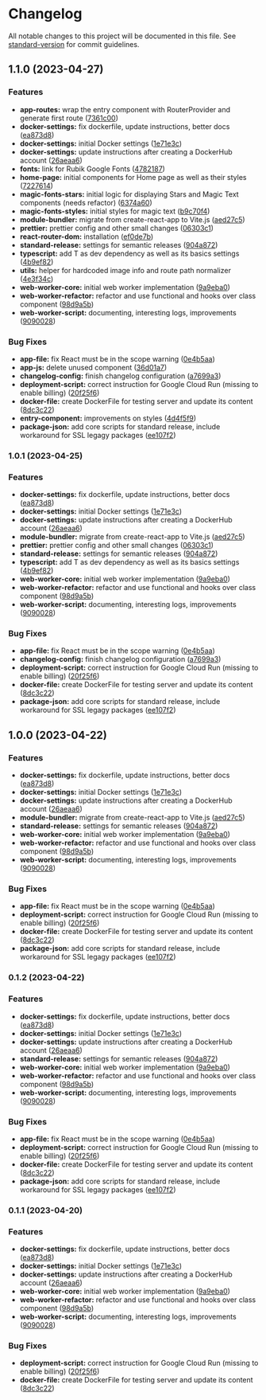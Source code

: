 # Changelog

All notable changes to this project will be documented in this file. See [standard-version](https://github.com/conventional-changelog/standard-version) for commit guidelines.

## 1.1.0 (2023-04-27)


### Features

* **app-routes:** wrap the entry component with RouterProvider and generate first route ([7361c00](https://github.com/vinicius77/web-worker/commit/7361c0075f10a3940ab73db5f24a963a111d90a3))
* **docker-settings:** fix dockerfile, update instructions, better docs ([ea873d8](https://github.com/vinicius77/web-worker/commit/ea873d82b5e1acc77b933ef25dd8972a38ccfb7f))
* **docker-settings:** initial Docker settings ([1e71e3c](https://github.com/vinicius77/web-worker/commit/1e71e3cf6fe62284f63ebf24cfdc2ec0f691be62))
* **docker-settings:** update instructions after creating a DockerHub account ([26aeaa6](https://github.com/vinicius77/web-worker/commit/26aeaa62d24117061023d5871a888cbd488de6a2))
* **fonts:** link for Rubik Google Fonts ([4782187](https://github.com/vinicius77/web-worker/commit/478218722968b8e4988e453b35df656b3c831ff8))
* **home-page:** initial components for Home page as well as their styles ([7227614](https://github.com/vinicius77/web-worker/commit/72276146a4bfcf7417feeffcacfab0e422ae37f3))
* **magic-fonts-stars:** initial logic for displaying Stars and Magic Text components (needs refactor) ([6374a60](https://github.com/vinicius77/web-worker/commit/6374a60b2d03e00ee83dd1d627acd207427312f2))
* **magic-fonts-styles:** initial styles for magic text ([b9c70f4](https://github.com/vinicius77/web-worker/commit/b9c70f4e581fd83a2e39414eb6b2bc0c105c4100))
* **module-bundler:** migrate from create-react-app to Vite.js ([aed27c5](https://github.com/vinicius77/web-worker/commit/aed27c5280d94142a5b2bea355dc3d07fd5dbebd))
* **prettier:** prettier config and other small changes ([06303c1](https://github.com/vinicius77/web-worker/commit/06303c18debafc9ff2400668c67fe0eebb4141ae))
* **react-router-dom:** installation ([ef0de7b](https://github.com/vinicius77/web-worker/commit/ef0de7b693058be6482a326af79b68290e4ab093))
* **standard-release:** settings for semantic releases ([904a872](https://github.com/vinicius77/web-worker/commit/904a8722c53ee91d68ce818d34ce7a12deea4b91))
* **typescript:** add T as dev dependency as well as its basics settings ([4b9ef82](https://github.com/vinicius77/web-worker/commit/4b9ef82a611be1e7c85dd605f272e7b6b68ff606))
* **utils:** helper for hardcoded image info and route path normalizer ([4e3f34c](https://github.com/vinicius77/web-worker/commit/4e3f34c6365acc5e4a67c2763cfe430b88daafaf))
* **web-worker-core:** initial web worker implementation ([9a9eba0](https://github.com/vinicius77/web-worker/commit/9a9eba0999a7d9e411aba6370f0250f584d4c06b))
* **web-worker-refactor:** refactor and use functional and hooks over class component ([98d9a5b](https://github.com/vinicius77/web-worker/commit/98d9a5bf177c9e15ae1abbcdd981d493a7671358))
* **web-worker-script:** documenting, interesting logs, improvements ([9090028](https://github.com/vinicius77/web-worker/commit/9090028f58aff1c414570d231f1a004f70c3a579))


### Bug Fixes

* **app-file:** fix React must be in the scope warning ([0e4b5aa](https://github.com/vinicius77/web-worker/commit/0e4b5aa6e94c4ce4b673258aba52c209462c2e76))
* **app-js:** delete unused component ([36d01a7](https://github.com/vinicius77/web-worker/commit/36d01a744874f9fd9c5d5297ee161599ccaa7dbe))
* **changelog-config:** finish changelog configuration ([a7699a3](https://github.com/vinicius77/web-worker/commit/a7699a33842bb8c95b409556f1ab818f875076a3))
* **deployment-script:** correct instruction for Google Cloud Run (missing to enable billing) ([20f25f6](https://github.com/vinicius77/web-worker/commit/20f25f6b56ff0716291ed3b24073f33db9d06bbd))
* **docker-file:** create DockerFile for testing server and update its content ([8dc3c22](https://github.com/vinicius77/web-worker/commit/8dc3c224f614f06a6e6617c8ebdc6ab01ffef5ef))
* **entry-component:** improvements on styles ([4d4f5f9](https://github.com/vinicius77/web-worker/commit/4d4f5f91cef336725caaffe601c8d93904936445))
* **package-json:** add core scripts for standard release, include workaround for SSL legagy packages ([ee107f2](https://github.com/vinicius77/web-worker/commit/ee107f24f58793711f076f81f5113814cfffaaad))

### 1.0.1 (2023-04-25)


### Features

* **docker-settings:** fix dockerfile, update instructions, better docs ([ea873d8](https://github.com/vinicius77/web-worker/commit/ea873d82b5e1acc77b933ef25dd8972a38ccfb7f))
* **docker-settings:** initial Docker settings ([1e71e3c](https://github.com/vinicius77/web-worker/commit/1e71e3cf6fe62284f63ebf24cfdc2ec0f691be62))
* **docker-settings:** update instructions after creating a DockerHub account ([26aeaa6](https://github.com/vinicius77/web-worker/commit/26aeaa62d24117061023d5871a888cbd488de6a2))
* **module-bundler:** migrate from create-react-app to Vite.js ([aed27c5](https://github.com/vinicius77/web-worker/commit/aed27c5280d94142a5b2bea355dc3d07fd5dbebd))
* **prettier:** prettier config and other small changes ([06303c1](https://github.com/vinicius77/web-worker/commit/06303c18debafc9ff2400668c67fe0eebb4141ae))
* **standard-release:** settings for semantic releases ([904a872](https://github.com/vinicius77/web-worker/commit/904a8722c53ee91d68ce818d34ce7a12deea4b91))
* **typescript:** add T as dev dependency as well as its basics settings ([4b9ef82](https://github.com/vinicius77/web-worker/commit/4b9ef82a611be1e7c85dd605f272e7b6b68ff606))
* **web-worker-core:** initial web worker implementation ([9a9eba0](https://github.com/vinicius77/web-worker/commit/9a9eba0999a7d9e411aba6370f0250f584d4c06b))
* **web-worker-refactor:** refactor and use functional and hooks over class component ([98d9a5b](https://github.com/vinicius77/web-worker/commit/98d9a5bf177c9e15ae1abbcdd981d493a7671358))
* **web-worker-script:** documenting, interesting logs, improvements ([9090028](https://github.com/vinicius77/web-worker/commit/9090028f58aff1c414570d231f1a004f70c3a579))


### Bug Fixes

* **app-file:** fix React must be in the scope warning ([0e4b5aa](https://github.com/vinicius77/web-worker/commit/0e4b5aa6e94c4ce4b673258aba52c209462c2e76))
* **changelog-config:** finish changelog configuration ([a7699a3](https://github.com/vinicius77/web-worker/commit/a7699a33842bb8c95b409556f1ab818f875076a3))
* **deployment-script:** correct instruction for Google Cloud Run (missing to enable billing) ([20f25f6](https://github.com/vinicius77/web-worker/commit/20f25f6b56ff0716291ed3b24073f33db9d06bbd))
* **docker-file:** create DockerFile for testing server and update its content ([8dc3c22](https://github.com/vinicius77/web-worker/commit/8dc3c224f614f06a6e6617c8ebdc6ab01ffef5ef))
* **package-json:** add core scripts for standard release, include workaround for SSL legagy packages ([ee107f2](https://github.com/vinicius77/web-worker/commit/ee107f24f58793711f076f81f5113814cfffaaad))

## 1.0.0 (2023-04-22)


### Features

* **docker-settings:** fix dockerfile, update instructions, better docs ([ea873d8](https://github.com/vinicius77/web-worker/commit/ea873d82b5e1acc77b933ef25dd8972a38ccfb7f))
* **docker-settings:** initial Docker settings ([1e71e3c](https://github.com/vinicius77/web-worker/commit/1e71e3cf6fe62284f63ebf24cfdc2ec0f691be62))
* **docker-settings:** update instructions after creating a DockerHub account ([26aeaa6](https://github.com/vinicius77/web-worker/commit/26aeaa62d24117061023d5871a888cbd488de6a2))
* **module-bundler:** migrate from create-react-app to Vite.js ([aed27c5](https://github.com/vinicius77/web-worker/commit/aed27c5280d94142a5b2bea355dc3d07fd5dbebd))
* **standard-release:** settings for semantic releases ([904a872](https://github.com/vinicius77/web-worker/commit/904a8722c53ee91d68ce818d34ce7a12deea4b91))
* **web-worker-core:** initial web worker implementation ([9a9eba0](https://github.com/vinicius77/web-worker/commit/9a9eba0999a7d9e411aba6370f0250f584d4c06b))
* **web-worker-refactor:** refactor and use functional and hooks over class component ([98d9a5b](https://github.com/vinicius77/web-worker/commit/98d9a5bf177c9e15ae1abbcdd981d493a7671358))
* **web-worker-script:** documenting, interesting logs, improvements ([9090028](https://github.com/vinicius77/web-worker/commit/9090028f58aff1c414570d231f1a004f70c3a579))


### Bug Fixes

* **app-file:** fix React must be in the scope warning ([0e4b5aa](https://github.com/vinicius77/web-worker/commit/0e4b5aa6e94c4ce4b673258aba52c209462c2e76))
* **deployment-script:** correct instruction for Google Cloud Run (missing to enable billing) ([20f25f6](https://github.com/vinicius77/web-worker/commit/20f25f6b56ff0716291ed3b24073f33db9d06bbd))
* **docker-file:** create DockerFile for testing server and update its content ([8dc3c22](https://github.com/vinicius77/web-worker/commit/8dc3c224f614f06a6e6617c8ebdc6ab01ffef5ef))
* **package-json:** add core scripts for standard release, include workaround for SSL legagy packages ([ee107f2](https://github.com/vinicius77/web-worker/commit/ee107f24f58793711f076f81f5113814cfffaaad))

### 0.1.2 (2023-04-22)


### Features

* **docker-settings:** fix dockerfile, update instructions, better docs ([ea873d8](https://github.com/vinicius77/web-worker/commit/ea873d82b5e1acc77b933ef25dd8972a38ccfb7f))
* **docker-settings:** initial Docker settings ([1e71e3c](https://github.com/vinicius77/web-worker/commit/1e71e3cf6fe62284f63ebf24cfdc2ec0f691be62))
* **docker-settings:** update instructions after creating a DockerHub account ([26aeaa6](https://github.com/vinicius77/web-worker/commit/26aeaa62d24117061023d5871a888cbd488de6a2))
* **standard-release:** settings for semantic releases ([904a872](https://github.com/vinicius77/web-worker/commit/904a8722c53ee91d68ce818d34ce7a12deea4b91))
* **web-worker-core:** initial web worker implementation ([9a9eba0](https://github.com/vinicius77/web-worker/commit/9a9eba0999a7d9e411aba6370f0250f584d4c06b))
* **web-worker-refactor:** refactor and use functional and hooks over class component ([98d9a5b](https://github.com/vinicius77/web-worker/commit/98d9a5bf177c9e15ae1abbcdd981d493a7671358))
* **web-worker-script:** documenting, interesting logs, improvements ([9090028](https://github.com/vinicius77/web-worker/commit/9090028f58aff1c414570d231f1a004f70c3a579))


### Bug Fixes

* **app-file:** fix React must be in the scope warning ([0e4b5aa](https://github.com/vinicius77/web-worker/commit/0e4b5aa6e94c4ce4b673258aba52c209462c2e76))
* **deployment-script:** correct instruction for Google Cloud Run (missing to enable billing) ([20f25f6](https://github.com/vinicius77/web-worker/commit/20f25f6b56ff0716291ed3b24073f33db9d06bbd))
* **docker-file:** create DockerFile for testing server and update its content ([8dc3c22](https://github.com/vinicius77/web-worker/commit/8dc3c224f614f06a6e6617c8ebdc6ab01ffef5ef))
* **package-json:** add core scripts for standard release, include workaround for SSL legagy packages ([ee107f2](https://github.com/vinicius77/web-worker/commit/ee107f24f58793711f076f81f5113814cfffaaad))

### 0.1.1 (2023-04-20)

### Features

- **docker-settings:** fix dockerfile, update instructions, better docs ([ea873d8](https://github.com/vinicius77/web-worker/commit/ea873d82b5e1acc77b933ef25dd8972a38ccfb7f))
- **docker-settings:** initial Docker settings ([1e71e3c](https://github.com/vinicius77/web-worker/commit/1e71e3cf6fe62284f63ebf24cfdc2ec0f691be62))
- **docker-settings:** update instructions after creating a DockerHub account ([26aeaa6](https://github.com/vinicius77/web-worker/commit/26aeaa62d24117061023d5871a888cbd488de6a2))
- **web-worker-core:** initial web worker implementation ([9a9eba0](https://github.com/vinicius77/web-worker/commit/9a9eba0999a7d9e411aba6370f0250f584d4c06b))
- **web-worker-refactor:** refactor and use functional and hooks over class component ([98d9a5b](https://github.com/vinicius77/web-worker/commit/98d9a5bf177c9e15ae1abbcdd981d493a7671358))
- **web-worker-script:** documenting, interesting logs, improvements ([9090028](https://github.com/vinicius77/web-worker/commit/9090028f58aff1c414570d231f1a004f70c3a579))

### Bug Fixes

- **deployment-script:** correct instruction for Google Cloud Run (missing to enable billing) ([20f25f6](https://github.com/vinicius77/web-worker/commit/20f25f6b56ff0716291ed3b24073f33db9d06bbd))
- **docker-file:** create DockerFile for testing server and update its content ([8dc3c22](https://github.com/vinicius77/web-worker/commit/8dc3c224f614f06a6e6617c8ebdc6ab01ffef5ef))
